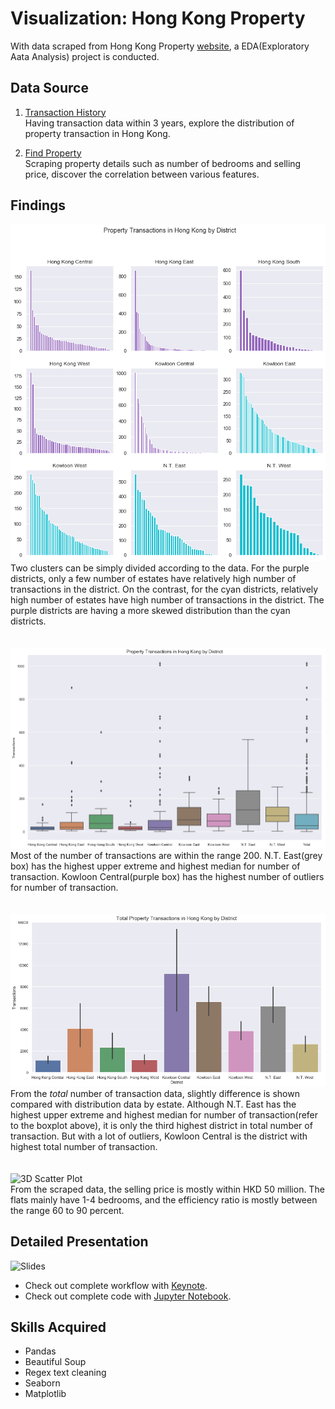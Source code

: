 # Visualization: Hong Kong Property
With data scraped from Hong Kong Property [website](https://en.hkp.com.hk/find-property/), a EDA(Exploratory Aata Analysis) project is conducted. 

## Data Source
1. [Transaction History](https://app2.hkp.com.hk/utx/default.jsp?lang=en)<br/>
Having transaction data within 3 years, explore the distribution of property transaction in Hong Kong.

2. [Find Property](https://en.hkp.com.hk/find-property/#list)<br/>
Scraping property details such as number of bedrooms and selling price, discover the correlation between various features. 

## Findings
![Property Transactions in HK by District](/images/by_district.png)<br/>
Two clusters can be simply divided according to the data. For the purple districts, only a few number of estates have relatively high number of transactions in the district. On the contrast, for the cyan districts, relatively high number of estates have high number of transactions in the district. The purple districts are having a more skewed distribution than the cyan districts. <br/>
<br/>
<br/>
![Box Plot](/images/box_plot.png)<br/>
Most of the number of transactions are within the range 200. N.T. East(grey box) has the highest upper extreme and highest median for number of transaction. Kowloon Central(purple box) has the highest number of outliers for number of transaction. <br/>
<br/>
<br/>
![Bar Chart](/images/bar_chart.png)<br/>
From the *total* number of transaction data, slightly difference is shown compared with distribution data by estate. Although N.T. East has the highest upper extreme and highest median for number of transaction(refer to the boxplot above), it is only the third highest district in total number of transaction. But with a lot of outliers, Kowloon Central is the district with highest total number of transaction. <br/>
<br/>
<br/>
<img src="/images/3D_scatter.gif" alt="3D Scatter Plot" width=600><br/>
From the scraped data, the selling price is mostly within HKD 50 million. The flats mainly have 1-4 bedrooms, and the efficiency ratio is mostly between the range 60 to 90 percent. <br/>

## Detailed Presentation
![Slides](/images/slides.gif)
* Check out complete workflow with [Keynote](./slides.key).
* Check out complete code with [Jupyter Notebook](https://github.com/yyzz1010/Visualization_Hong_Kong_Property/tree/master/code). 

## Skills Acquired
* Pandas
* Beautiful Soup
* Regex text cleaning 
* Seaborn
* Matplotlib
